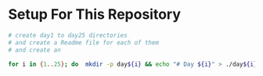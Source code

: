 # Setup For This Repository

```bash
# create day1 to day25 directories
# and create a Readme file for each of them
# and create an

for i in {1..25}; do  mkdir -p day${i} && echo "# Day ${i}" > ./day${i}/README.md; done

```
